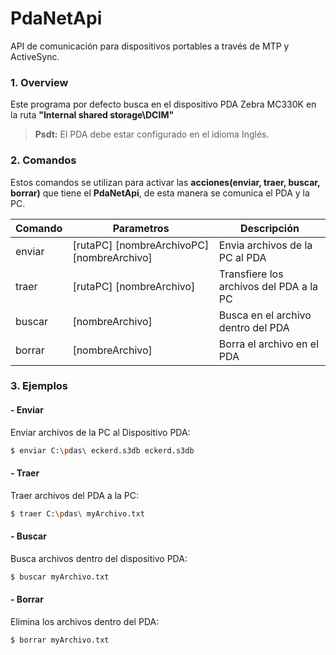 # PdaNetApi
API de comunicación para dispositivos portables a través de MTP y ActiveSync.

### 1. Overview

Este programa por defecto busca en el dispositivo PDA Zebra MC330K en la ruta **"Internal shared storage\DCIM"**
> **Psdt:** El PDA debe estar configurado en el idioma Inglés.

### 2. Comandos

Estos comandos se utilizan para activar las **acciones(enviar, traer, buscar, borrar)** que tiene el **PdaNetApi**, de esta manera se comunica el PDA y la PC.

| Comando | Parametros                                 | Descripción                             |
| ------  | ------------------------------------------ | --------------------------------------- |
| enviar  | [rutaPC] [nombreArchivoPC] [nombreArchivo] | Envia archivos de la PC al PDA          |
| traer   | [rutaPC] [nombreArchivo]                   | Transfiere los archivos del PDA a la PC |
| buscar  | [nombreArchivo]                            | Busca en el archivo dentro del PDA      |
| borrar  | [nombreArchivo]                            | Borra el archivo en el PDA              |

### 3. Ejemplos
#### - Enviar
Enviar archivos de la PC al Dispositivo PDA:
```sh
$ enviar C:\pdas\ eckerd.s3db eckerd.s3db
```

#### - Traer
Traer archivos del PDA a la PC:
```sh
$ traer C:\pdas\ myArchivo.txt
```

#### - Buscar
Busca archivos dentro del dispositivo PDA:
```sh
$ buscar myArchivo.txt
```

#### - Borrar
Elimina los archivos dentro del PDA:
```sh
$ borrar myArchivo.txt
```